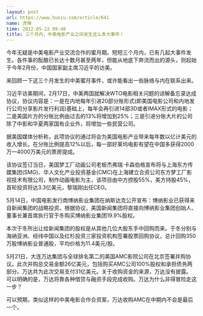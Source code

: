 ```yaml
---
layout: post
url: https://www.huxiu.com/article/641
name: 虎嗅
time: 2012-05-22 09:48
title: 三个月内，中美电影产业之间发生这么多大事件！
---
```

今年无疑是中美电影产业交流合作的蜜月期。短短三个月内，已有几起大事件发生。各件事的酝酿已长达十数月甚至两年，但能从地底下奔流而出的源头，则起始于今年2月份，中国国家副主席习近平的访美。

来回顾一下这三个月发生的中美蜜月事件，或许能看出一些脉络与内在联系出来。

习近平访美期间，2月17日，中美两国就解决WTO电影相关问题的谅解备忘录达成协议，协议内容是：一是在内地每年引进20部分账形式(即美国电影公司和内地发行公司分享影片发行利润)基础上，每年会再引进14部3D或者IMAX形式的电影；二是美国片方的分账比例由过去的13%将增加到25%；三是引进分账大片的公司除了中影和华夏两家国有企业外，将增加一些民营公司。

据美国媒体分析称，此项协议的通过将会为美国电影产业带来每年数以亿计美元的收入增长。在分账比例提高12%以后，每一部好莱坞电影有望在中国多获得2000万—4000万美元的票房提成。

该协议签订当日，美国梦工厂动画公司老板杰弗瑞·卡森伯格宣布将与上海东方传媒集团(SMG)、华人文化产业投资基金(CMC)在上海建立合资公司东方梦工厂影视技术有限公司，制作动画电影为主，该项目由中方控股55%，美方持股45%，首轮投资将达3.3亿美元，黎瑞刚出任CEO。

5月14日，中国电影发行商博纳影业集团在纳斯达克公开宣布：博纳影业已获得来自新闻集团的战略投资。根据协议，美国新闻集团将直接向博纳影业集团创始人、董事长兼首席执行官于冬购买博纳影业集团19.9%股权。

本次于冬所出让给新闻集团的股权是从其他几位大股东手中回购而来。于冬分别与海纳亚洲、经纬中国以及红杉投资三家投资机构签署股票回购协议，总计回购350万股博纳影业普通股，平均价格为11.4美元/股。

5月21日，大连万达集团与全球排名第二的美国AMC影院公司在北京签署并购协议。此次并购总交易金额26亿美元，包括购买AMC公司100%股权和承担债务两部分。万达共为此次交易支付31亿美元。关于收购资金的来源，万达没有披露。可以明确的是，万达将靠各种借贷与融资手段完成收购。万达为什么非得冒险走这一步？

可以预期，类似这样的中美电影合作合资案，万达收购AMC在中期内不会是最后一个。


